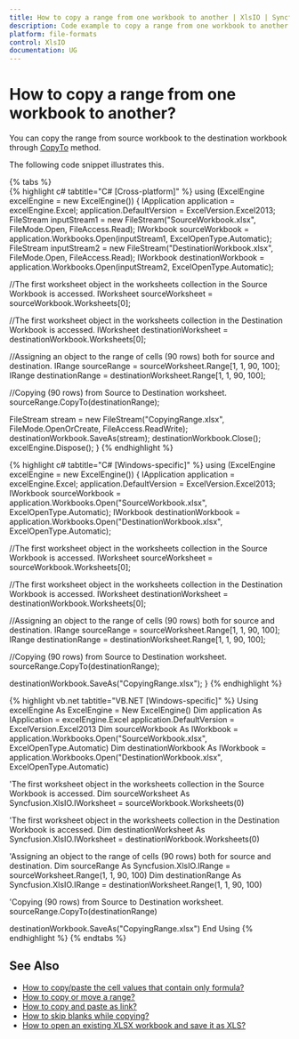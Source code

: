```yaml
---
title: How to copy a range from one workbook to another | XlsIO | Syncfusion
description: Code example to copy a range from one workbook to another using Syncfusion .NET Excel library (XlsIO).
platform: file-formats
control: XlsIO
documentation: UG
---
```


# How to copy a range from one workbook to another?

You can copy the range from source workbook to the destination workbook through [CopyTo](https://help.syncfusion.com/cr/file-formats/Syncfusion.XlsIO.IRange.html#Syncfusion_XlsIO_IRange_CopyTo_Syncfusion_XlsIO_IRange_Syncfusion_XlsIO_ExcelCopyRangeOptions_) method. 

The following code snippet illustrates this.

{% tabs %}  
{% highlight c# tabtitle="C# [Cross-platform]" %}
using (ExcelEngine excelEngine = new ExcelEngine())
{
  IApplication application = excelEngine.Excel;
  application.DefaultVersion = ExcelVersion.Excel2013;
  FileStream inputStream1 = new FileStream("SourceWorkbook.xlsx", FileMode.Open, FileAccess.Read);
  IWorkbook sourceWorkbook = application.Workbooks.Open(inputStream1, ExcelOpenType.Automatic);
  FileStream inputStream2 = new FileStream("DestinationWorkbook.xlsx", FileMode.Open, FileAccess.Read);
  IWorkbook destinationWorkbook = application.Workbooks.Open(inputStream2, ExcelOpenType.Automatic);

  //The first worksheet object in the worksheets collection in the Source Workbook is accessed.
  IWorksheet sourceWorksheet = sourceWorkbook.Worksheets[0];

  //The first worksheet object in the worksheets collection in the Destination Workbook is accessed.
  IWorksheet destinationWorksheet = destinationWorkbook.Worksheets[0];

  //Assigning an object to the range of cells (90 rows) both for source and destination.
  IRange sourceRange = sourceWorksheet.Range[1, 1, 90, 100];
  IRange destinationRange = destinationWorksheet.Range[1, 1, 90, 100];

  //Copying (90 rows) from Source to Destination worksheet.
  sourceRange.CopyTo(destinationRange);

  FileStream stream = new FileStream("CopyingRange.xlsx", FileMode.OpenOrCreate, FileAccess.ReadWrite);
  destinationWorkbook.SaveAs(stream);
  destinationWorkbook.Close();
  excelEngine.Dispose();
}
{% endhighlight %}

{% highlight c# tabtitle="C# [Windows-specific]" %}
using (ExcelEngine excelEngine = new ExcelEngine())
{
  IApplication application = excelEngine.Excel;
  application.DefaultVersion = ExcelVersion.Excel2013;
  IWorkbook sourceWorkbook = application.Workbooks.Open("SourceWorkbook.xlsx", ExcelOpenType.Automatic);
  IWorkbook destinationWorkbook = application.Workbooks.Open("DestinationWorkbook.xlsx", ExcelOpenType.Automatic);

  //The first worksheet object in the worksheets collection in the Source Workbook is accessed.
  IWorksheet sourceWorksheet = sourceWorkbook.Worksheets[0];

  //The first worksheet object in the worksheets collection in the Destination Workbook is accessed.
  IWorksheet destinationWorksheet = destinationWorkbook.Worksheets[0];

  //Assigning an object to the range of cells (90 rows) both for source and destination.
  IRange sourceRange = sourceWorksheet.Range[1, 1, 90, 100];
  IRange destinationRange = destinationWorksheet.Range[1, 1, 90, 100];

  //Copying (90 rows) from Source to Destination worksheet.
  sourceRange.CopyTo(destinationRange);

  destinationWorkbook.SaveAs("CopyingRange.xlsx");
}
{% endhighlight %}

{% highlight vb.net tabtitle="VB.NET [Windows-specific]" %}
Using excelEngine As ExcelEngine = New ExcelEngine()
  Dim application As IApplication = excelEngine.Excel
  application.DefaultVersion = ExcelVersion.Excel2013
  Dim sourceWorkbook As IWorkbook = application.Workbooks.Open("SourceWorkbook.xlsx", ExcelOpenType.Automatic)
  Dim destinationWorkbook As IWorkbook = application.Workbooks.Open("DestinationWorkbook.xlsx", ExcelOpenType.Automatic)

  'The first worksheet object in the worksheets collection in the Source Workbook is accessed.
  Dim sourceWorksheet As Syncfusion.XlsIO.IWorksheet = sourceWorkbook.Worksheets(0)

  'The first worksheet object in the worksheets collection in the Destination Workbook is accessed.
  Dim destinationWorksheet As Syncfusion.XlsIO.IWorksheet = destinationWorkbook.Worksheets(0)

  'Assigning an object to the range of cells (90 rows) both for source and destination.
  Dim sourceRange As Syncfusion.XlsIO.IRange = sourceWorksheet.Range(1, 1, 90, 100)
  Dim destinationRange As Syncfusion.XlsIO.IRange = destinationWorksheet.Range(1, 1, 90, 100)

  'Copying (90 rows) from Source to Destination worksheet.
  sourceRange.CopyTo(destinationRange)

  destinationWorkbook.SaveAs("CopyingRange.xlsx")
End Using
{% endhighlight %}
{% endtabs %}  

## See Also

* [How to copy/paste the cell values that contain only formula?](https://help.syncfusion.com/file-formats/xlsio/faqs/how-to-copy-paste-the-cell-values-that-contain-only-formula)
* [How to copy or move a range?](https://help.syncfusion.com/file-formats/xlsio/worksheet-cells-manipulation#copy-or-move-a-range)
* [How to copy and paste as link?](https://help.syncfusion.com/file-formats/xlsio/worksheet-cells-manipulation#copy-and-paste-as-link)
* [How to skip blanks while copying?](https://help.syncfusion.com/file-formats/xlsio/worksheet-cells-manipulation#skip-blanks-while-copying)
* [How to open an existing XLSX workbook and save it as XLS?](https://help.syncfusion.com/file-formats/xlsio/faqs/how-to-open-an-existing-xlsx-workbook-and-save-it-as-xls)
